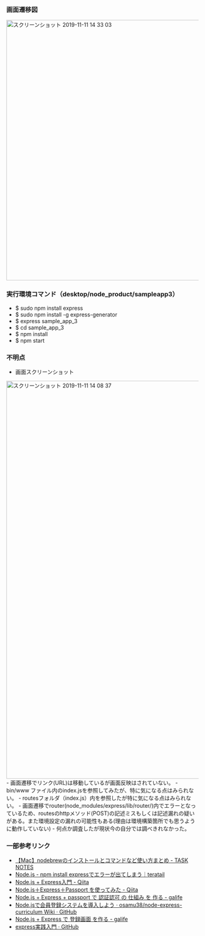 ### 画面遷移図
<img width="682" alt="スクリーンショット 2019-11-11 14 33 03" src="https://user-images.githubusercontent.com/51279702/68563275-58cf3e00-0490-11ea-9d2a-9ae3507199ea.png">


### 実行環境コマンド（desktop/node_product/sampleapp3）
- $ sudo npm install express
- $ sudo npm install -g express-generator
- $ express sample_app_3
- $ cd sample_app_3
- $ npm install
- $ npm start

### 不明点
- 画面スクリーンショット
<img width="1042" alt="スクリーンショット 2019-11-11 14 08 37" src="https://user-images.githubusercontent.com/51279702/68562439-fc1e5400-048c-11ea-9b59-9b66dd036eb1.png">
- 画面遷移でリンク(URL)は移動しているが画面反映はされていない。
- bin/www ファイル内のindex.jsを参照してみたが、特に気になる点はみられない。
- routesフォルダ（index.js）内を参照したが特に気になる点はみられない。
- 画面遷移でrouter(node_modules/express/lib/router/)内でエラーとなっているため、routesのhttpメソッド(POST)の記述ミスもしくは記述漏れの疑いがある。また環境設定の漏れの可能性もある(理由は環境構築箇所でも思うように動作していない)
- 何点か調査したが現状今の自分では調べきれなかった。

### 一部参考リンク
- [【Mac】nodebrewのインストールとコマンドなど使い方まとめ - TASK NOTES](https://www.task-notes.com/entry/20141130/1417319179)
- [Node.js - npm install expressでエラーが出てしまう｜teratail](https://teratail.com/questions/137750)
- [Node.js + Express入門 - Qiita](https://qiita.com/etet-etet/items/1c65b934dbe7fc33490b)
- [Node.js＋Express＋Passport を使ってみた - Qiita](https://qiita.com/tinymouse/items/fa910bf80a038c7f9ccb)
- [Node.js + Express + passport で 認証認可 の 仕組み を 作る - galife](https://garafu.blogspot.com/2017/02/express-passport-authn-authz.html)
- [Node.jsで会員登録システムを導入しよう · osamu38/node-express-curriculum Wiki · GitHub](https://github.com/osamu38/node-express-curriculum/wiki/Node.js%E3%81%A7%E4%BC%9A%E5%93%A1%E7%99%BB%E9%8C%B2%E3%82%B7%E3%82%B9%E3%83%86%E3%83%A0%E3%82%92%E5%B0%8E%E5%85%A5%E3%81%97%E3%82%88%E3%81%86)
- [Node.js + Express で 登録画面 を作る - galife](https://garafu.blogspot.com/2017/04/nodejs-express-regist.html)
- [express実践入門 · GitHub](https://gist.github.com/mitsuruog/fc48397a8e80f051a145)
